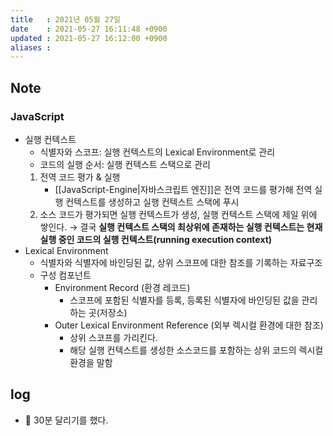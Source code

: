 ```yaml
---
title   : 2021년 05월 27일
date    : 2021-05-27 16:11:48 +0900
updated : 2021-05-27 16:12:00 +0900
aliases : 
---
```

## Note
### JavaScript
- 실행 컨텍스트
  - 식별자와 스코프: 실행 컨텍스트의 Lexical Environment로 관리
  - 코드의 실행 순서: 실행 컨텍스트 스택으로 관리 
  1. 전역 코드 평가 & 실행
     - [[JavaScript-Engine|자바스크립트 엔진]]은 전역 코드를 평가해 전역 실행 컨텍스트를 생성하고 실행 컨텍스트 스택에 푸시 
  2. 소스 코드가 평가되면 실행 컨텍스트가 생성, 실행 컨텍스트 스택에 제일 위에 쌓인다. → 결국 **실행 컨텍스트 스택의 최상위에 존재하는 실행 컨텍스트는 현재 실행 중인 코드의 실행 컨텍스트(running execution context)**
- Lexical Environment
  - 식별자와 식별자에 바인딩된 값, 상위 스코프에 대한 참조를 기록하는 자료구조 
  - 구성 컴포넌트
    - Environment Record (환경 레코드)
      - 스코프에 포함된 식별자를 등록, 등록된 식별자에 바인딩된 값을 관리하는 곳(저장소)
    - Outer Lexical Environment Reference (외부 렉시컬 환경에 대한 참조)
      - 상위 스코프를 가리킨다. 
      - 해당 실행 컨텍스트를 생성한 소스코드를 포함하는 상위 코드의 렉시컬 환경을 말함 

## log 
- 🏃 30분 달리기를 했다. 
